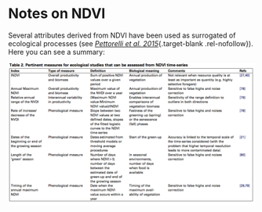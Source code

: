 # Notes on NDVI 

Several attributes derived from NDVI have been used as surrogated of ecological processes (see [*Pettorelli et al. 2015*](http://dx.doi.org/10.1016/j.tree.2005.05.011){.target-blank .rel-nofollow}). Here you can see a summary: 

![Source: Pettorelli et al. 2015](/man/images/ndvi_pettorelli.png) 




